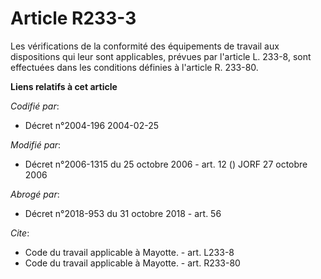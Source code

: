 # Article R233-3

Les vérifications de la conformité des équipements de travail aux dispositions qui leur sont applicables, prévues par
l'article L. 233-8, sont effectuées dans les conditions définies à l'article R. 233-80.

**Liens relatifs à cet article**

_Codifié par_:

  - Décret n°2004-196 2004-02-25

_Modifié par_:

  - Décret n°2006-1315 du 25 octobre 2006 - art. 12 () JORF 27 octobre 2006

_Abrogé par_:

  - Décret n°2018-953 du 31 octobre 2018 - art. 56

_Cite_:

  - Code du travail applicable à Mayotte. - art. L233-8
  - Code du travail applicable à Mayotte. - art. R233-80
